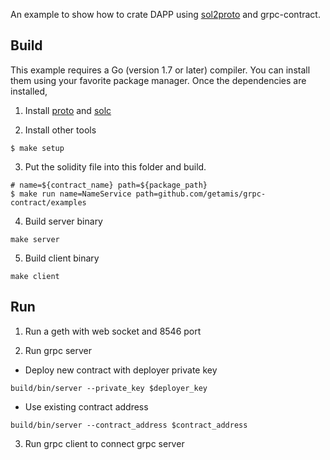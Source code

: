 An example to show how to crate DAPP using [sol2proto](https://github.com/getamis/sol2proto) and grpc-contract.

## Build
This example requires a Go (version 1.7 or later) compiler. You can install them using your favorite package manager. Once the dependencies are installed,

1. Install [proto](https://github.com/google/protobuf/releases/) and [solc](http://solidity.readthedocs.io/en/develop/installing-solidity.html)

2. Install other tools

```
$ make setup
```

3. Put the solidity file into this folder and build.

```
# name=${contract_name} path=${package_path}
$ make run name=NameService path=github.com/getamis/grpc-contract/examples
```

4. Build server binary

```
make server
```

5. Build client binary

```
make client
```

## Run
1. Run a geth with web socket and 8546 port

2. Run grpc server
- Deploy new contract with deployer private key
```
build/bin/server --private_key $deployer_key
```
- Use existing contract address
```
build/bin/server --contract_address $contract_address
```

3. Run grpc client to connect grpc server
